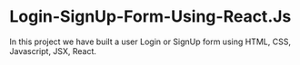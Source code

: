 # Login-SignUp-Form-Using-React.Js
In this project we have built a user Login or SignUp form using HTML, CSS, Javascript, JSX, React.

